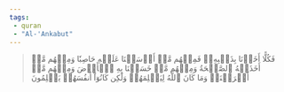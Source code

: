 ```yaml
---
tags: 
 - quran 
 - "Al-'Ankabut"
---
```


> فَكُلًّا أَخَذۡنَا بِذَنۢبِهِۦۖ فَمِنۡهُم مَّنۡ أَرۡسَلۡنَا عَلَيۡهِ حَاصِبٗا وَمِنۡهُم مَّنۡ أَخَذَتۡهُ ٱلصَّيۡحَةُ وَمِنۡهُم مَّنۡ خَسَفۡنَا بِهِ ٱلۡأَرۡضَ وَمِنۡهُم مَّنۡ أَغۡرَقۡنَاۚ وَمَا كَانَ ٱللَّهُ لِيَظۡلِمَهُمۡ وَلَٰكِن كَانُوٓاْ أَنفُسَهُمۡ يَظۡلِمُونَ
